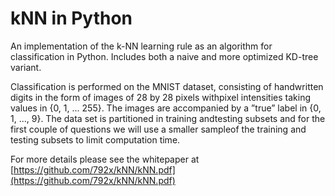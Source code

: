 # kNN in Python
An implementation of the k-NN learning rule as an algorithm for classification in Python. Includes both a naive and more optimized KD-tree variant.

Classification is performed on the MNIST dataset, consisting of handwritten digits in the form of images of 28 by 28 pixels withpixel intensities taking values in {0, 1, ... 255}. The images are accompanied by a ”true” label in {0, 1, ..., 9}. The data set is partitioned in training andtesting subsets and for the first couple of questions we will use a smaller sampleof the training and testing subsets to limit computation time. 

For more details please see the whitepaper at [https://github.com/792x/kNN/kNN.pdf](https://github.com/792x/kNN/kNN.pdf)
